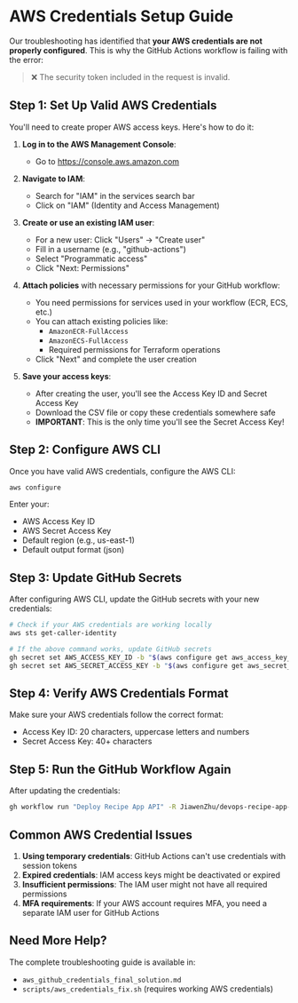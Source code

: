 # AWS Credentials Setup Guide

Our troubleshooting has identified that **your AWS credentials are not properly configured**. This is why the GitHub Actions workflow is failing with the error:

> ❌ The security token included in the request is invalid.

## Step 1: Set Up Valid AWS Credentials

You'll need to create proper AWS access keys. Here's how to do it:

1. **Log in to the AWS Management Console**: 
   - Go to https://console.aws.amazon.com

2. **Navigate to IAM**:
   - Search for "IAM" in the services search bar
   - Click on "IAM" (Identity and Access Management)

3. **Create or use an existing IAM user**:
   - For a new user: Click "Users" → "Create user"
   - Fill in a username (e.g., "github-actions")
   - Select "Programmatic access"
   - Click "Next: Permissions"
   
4. **Attach policies** with necessary permissions for your GitHub workflow:
   - You need permissions for services used in your workflow (ECR, ECS, etc.)
   - You can attach existing policies like:
     - `AmazonECR-FullAccess`
     - `AmazonECS-FullAccess`
     - Required permissions for Terraform operations
   - Click "Next" and complete the user creation
   
5. **Save your access keys**:
   - After creating the user, you'll see the Access Key ID and Secret Access Key
   - Download the CSV file or copy these credentials somewhere safe
   - **IMPORTANT**: This is the only time you'll see the Secret Access Key!

## Step 2: Configure AWS CLI

Once you have valid AWS credentials, configure the AWS CLI:

```bash
aws configure
```

Enter your:
- AWS Access Key ID
- AWS Secret Access Key
- Default region (e.g., us-east-1)
- Default output format (json)

## Step 3: Update GitHub Secrets

After configuring AWS CLI, update the GitHub secrets with your new credentials:

```bash
# Check if your AWS credentials are working locally
aws sts get-caller-identity

# If the above command works, update GitHub secrets
gh secret set AWS_ACCESS_KEY_ID -b "$(aws configure get aws_access_key_id)" -R JiawenZhu/devops-recipe-app-api
gh secret set AWS_SECRET_ACCESS_KEY -b "$(aws configure get aws_secret_access_key)" -R JiawenZhu/devops-recipe-app-api
```

## Step 4: Verify AWS Credentials Format

Make sure your AWS credentials follow the correct format:
- Access Key ID: 20 characters, uppercase letters and numbers
- Secret Access Key: 40+ characters

## Step 5: Run the GitHub Workflow Again

After updating the credentials:
```bash
gh workflow run "Deploy Recipe App API" -R JiawenZhu/devops-recipe-app-api
```

## Common AWS Credential Issues

1. **Using temporary credentials**: GitHub Actions can't use credentials with session tokens
2. **Expired credentials**: IAM access keys might be deactivated or expired
3. **Insufficient permissions**: The IAM user might not have all required permissions
4. **MFA requirements**: If your AWS account requires MFA, you need a separate IAM user for GitHub Actions

## Need More Help?

The complete troubleshooting guide is available in:
- `aws_github_credentials_final_solution.md`
- `scripts/aws_credentials_fix.sh` (requires working AWS credentials)

